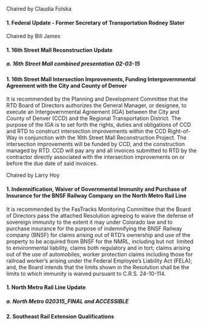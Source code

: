 Chaired by Claudia Folska

#### 1. Federal Update - Former Secretary of Transportation Rodney Slater

Chaired by Bill James

#### 1. 16th Street Mall Reconstruction Update

##### a. 16th Street Mall combined presentation 02-03-15

#### 1. 16th Street Mall Intersection Improvements, Funding Intergovernmental Agreement with the City and County of Denver

It is recommended by the Planning and Development Committee that the RTD Board of Directors authorizes the General Manager, or designee, to execute an Intergovernmental Agreement (IGA) between the City and County of Denver (CCD) and the Regional Transportation District. The purpose of the IGA is to set forth the rights, duties and obligations of CCD and RTD to construct intersection improvements within the CCD Right-of-Way in conjunction with the 16th Street Mall Reconstruction Project. The intersection improvements will be funded by CCD, and the construction managed by RTD. CCD will pay any and all invoices submitted to RTD by the contractor directly associated with the intersection improvements on or before the due date of said invoices.

Chaired by Larry Hoy

#### 1. Indemnification, Waiver of Governmental Immunity and Purchase of Insurance for the BNSF Railway Company on the North Metro Rail Line

It is recommended by the FasTracks Monitoring Committee that the Board of Directors pass the attached Resolution agreeing to waive the defense of sovereign immunity to the extent it may under Colorado law and to purchase insurance for the purpose of indemnifying the BNSF Railway company (BNSF) for claims arising out of RTD’s ownership and use of the property to be acquired from BNSF for the NMRL, including but not  limited to environmental liability, claims both regulatory and in tort; claims arising out of the use of automobiles, worker protection claims including those for railroad worker’s arising under the Federal Employee’s Liability Act (FELA); and, the Board intends that the limits shown in the Resolution shall be the limits to which immunity is waived pursuant to C.R.S. 24-10-114.

#### 1. North Metro Rail Line Update

##### a. North Metro 020315_FINAL and ACCESSIBLE

#### 2. Southeast Rail Extension Qualifications